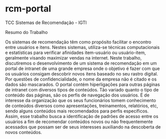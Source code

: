 # rcm-portal
TCC Sistemas de Recomendação - IGTI

Resumo do Trabalho

Os sistemas de recomendação têm como propósito facilitar o encontro entre  usuários e itens. Nestes sistemas, utiliza-se técnicas computacionais e estatísticas para verificar afinidades item-usuário ou usuário-item, geralmente visando maximizar vendas na internet. Neste trabalho, discutiremos o desenvolvimento de um sistema de recomendação em um portal de intranet de uma grande empresa onde o objetivo é fazer com que os usuários consigam descobrir novos itens baseado no seu rastro digital. Por questões de confidencialidade, o nome da empresa não é citado e os dados são mascarados. O portal contém hiperligações para outras páginas de intranet com diversos tipos de conteúdos. Tão variado quanto o tipo de conteúdo das páginas, são os perfis de navegação dos usuários. É de interesse da organização que os seus funcionários tomem conhecimento de conteúdos diversos como apresentações, treinamentos, relatórios, etc, sendo alguns conteúdos mais recomendados para perfis específicos. Assim, esse trabalho busca a identificação de padrões de acesso entre os usuários a fim de recomendar conteúdos novos ou não frequentemente acessados que possam ser de seus interesses auxiliando na descoberta de novos conteúdos.

